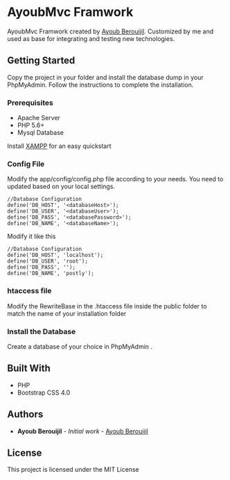 # AyoubMvc Framwork

AyoubMvc Framwork created by [Ayoub Berouijil](https://github.com/ayoub129). Customized by me and used as base for integrating and testing new technologies.

## Getting Started

Copy the project in your folder and install the database dump in your PhpMyAdmin.
Follow the instructions to complete the installation.

### Prerequisites

* Apache Server
* PHP 5.6+
* Mysql Database


Install [XAMPP](https://www.apachefriends.org/it/index.html) for an easy quickstart


### Config File

Modify the app/config/config.php file according to your needs. You need to updated based on your local settings.

```
//Database Configuration
define('DB_HOST', '<databaseHost>');
define('DB_USER', '<databaseUser>');
define('DB_PASS', '<databasePassword>');
define('DB_NAME', '<databaseName>');
```

Modify it like this

```
//Database Configuration
define('DB_HOST', 'localhost');
define('DB_USER', 'root');
define('DB_PASS', '');
define('DB_NAME', 'postly');
```

### htaccess file

Modify the RewriteBase in the .htaccess file inside the public folder to match the name of your installation folder

### Install the Database

Create a database of your choice in PhpMyAdmin .

## Built With

* PHP
* Bootstrap CSS 4.0


## Authors

* **Ayoub Berouijil** - *Initial work* - [Ayoub Berouijil](https://github.com/ayoub129)

## License

This project is licensed under the MIT License
